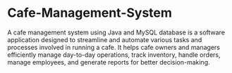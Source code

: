 # Cafe-Management-System
A cafe management system using Java and MySQL database is a software application designed to streamline and automate various tasks and processes involved in running a cafe. It helps cafe owners and managers efficiently manage day-to-day operations, track inventory, handle orders, manage employees, and generate reports for better decision-making.
